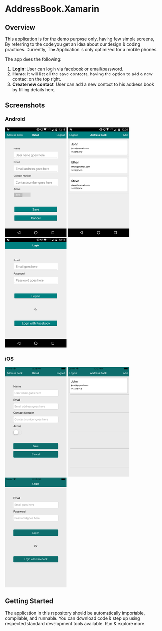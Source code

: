 # AddressBook.Xamarin
## Overview
This application is for the demo purpose only, having few simple screens, By referring to the code you get an idea about our design & coding practices. Currently, The Application is only optimized for a mobile phones.

The app does the following:
1. **Login:** User can login via facebook or email/password. 
2. **Home:** It will list all the save contacts, having the option to add a new contact on the top right.
3. **Create new contact:** User can add a new contact to his address book by filling details here.

## Screenshots
### Android
<img src="https://github.com/differenz-system/AddressBook.Xamarin/blob/master/ScreenShots/Android/detail.png" width="200"> <img src="https://github.com/differenz-system/AddressBook.Xamarin/blob/master/ScreenShots/Android/list.png" width="200"> <img src="https://github.com/differenz-system/AddressBook.Xamarin/blob/master/ScreenShots/Android/login.png" width="200">

### iOS
<img src="https://github.com/differenz-system/AddressBook.Xamarin/blob/master/ScreenShots/iOS/detail.png" width="200"> <img src="https://github.com/differenz-system/AddressBook.Xamarin/blob/master/ScreenShots/iOS/list.png" width="200"> <img src="https://github.com/differenz-system/AddressBook.Xamarin/blob/master/ScreenShots/iOS/login.png" width="200">

## Getting Started
The application in this repository should be automatically importable, compilable, and runnable. You can download code & step up using respected standard development tools available. Run & explore more. 
